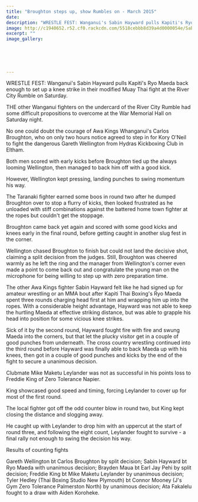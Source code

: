 ```yaml
---
title: "Broughton steps up, show Rumbles on - March 2015"
date: 
description: "WRESTLE FEST: Wanganui's Sabin Hayward pulls Kapiti's Ryo Maeda back enough to set up a knee strike in their modified Muay Thai fight at the River City Rumble on Saturday, Wanganui Chronicle 30/3/15.."
image: http://c1940652.r52.cf0.rackcdn.com/5518cebbb8d39a4d0000054e/SabinHayward,RiverCityRumble.jpg
excerpt: ""
image_gallery:
    
    
    
    
    
---
```


<p><span>WRESTLE FEST: Wanganui's Sabin Hayward pulls Kapiti's Ryo Maeda back enough to set up a knee strike in their modified Muay Thai fight at the River City Rumble on Saturday.</span></p>
<p>THE other Wanganui fighters on the undercard of the River City Rumble had some difficult propositions to overcome at the War Memorial Hall on Saturday night.</p>
<p>No one could doubt the courage of Awa Kings Whanganui's Carlos Broughton, who on only two hours notice agreed to step in for Kory O'Neil to fight the dangerous Gareth Wellington from Hydras Kickboxing Club in Eltham.</p>
<p>Both men scored with early kicks before Broughton tied up the always looming Wellington, then managed to back him off with a good kick.</p>
<p>However, Wellington kept pressing, landing punches to swing momentum his way.</p>
<p>The Taranaki fighter earned some boos in round two after he dumped Broughton over to stop a flurry of kicks, then looked frustrated as he unloaded with stiff combinations against the battered home town fighter at the ropes but couldn't get the stoppage.</p>
<p>Broughton came back yet again and scored with some good kicks and knees early in the final round, before getting caught in another slug fest in the corner.</p>
<p>Wellington chased Broughton to finish but could not land the decisive shot, claiming a split decision from the judges. Still, Broughton was cheered warmly as he left the ring and the manager from Wellington's corner even made a point to come back out and congratulate the young man on the microphone for being willing to step up with zero preparation time.</p>
<p>The other Awa Kings fighter Sabin Hayward felt like he had signed up for amateur wrestling or an MMA bout after Kapiti Thai Boxing's Ryo Maeda spent three rounds charging head first at him and wrapping him up into the ropes. With a considerable height advantage, Hayward was not able to keep the hurtling Maeda at effective striking distance, but was able to grapple his head into position for some vicious knee strikes.</p>
<p>Sick of it by the second round, Hayward fought fire with fire and swung Maeda into the corners, but that let the plucky visitor get in a couple of good punches from underneath. The cross country wrestling continued into the third round before Hayward was finally able to back Maeda up with his knees, then got in a couple of good punches and kicks by the end of the fight to secure a unanimous decision.</p>
<p>Clubmate Mike Maketu Leylander was not as successful in his points loss to Freddie King of Zero Tolerance Napier.</p>
<p>King showcased good speed and timing, forcing Leylander to cover up for most of the first round.</p>
<p>The local fighter got off the odd counter blow in round two, but King kept closing the distance and slogging away.</p>
<p>He caught up with Leylander to drop him with an uppercut at the start of round three, and following the eight count, Leylander fought to survive - a final rally not enough to swing the decision his way.</p>
<p>Results of counting fights</p>
<p>Gareth Wellington bt Carlos Broughton by split decision; Sabin Hayward bt Ryo Maeda with unanimous decision; Brayden Maua bt Earl Jay Pehi by split decision; Freddie King bt Mike Maketu Leylander by unanimous decision; Tyler Hedley (Thai Boxing Studio New Plymouth) bt Connor Mooney (J's Gym Zero Tolerance Palmerston North) by unanimous decision; Ata Fakalelu fought to a draw with Aiden Koroheke.</p>

